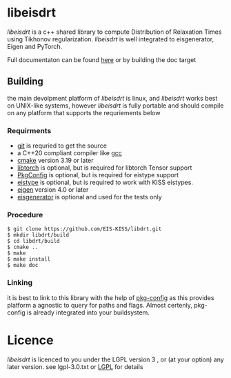# libeisdrt

_libeisdrt_ is a c++ shared library to compute Distribution of Relaxation Times using Tikhonov regularization.
_libeisdrt_ is well integrated to eisgenerator, Eigen and PyTorch.

Full documentaton can be found [here](https://uvos.xyz/kiss/libdrtdoc) or by building the doc target

## Building

the main devolpment platform of _libeisdrt_ is linux, and _libeisdrt_ works best on UNIX-like systems, however _libeisdrt_ is fully portable and should compile on any platform that supports the requriements below

### Requirments
- [git](https://git-scm.com/) is requried to get the source
- a C++20 compliant compiler like [gcc](https://gcc.gnu.org/)
- [cmake](https://cmake.org/) version 3.19 or later
- [libtorch](https://pytorch.org/get-started/locally/) is optional, but is required for libtorch Tensor support
- [PkgConfig](https://www.freedesktop.org/wiki/Software/pkg-config/) is optional, but is required for eistype support
- [eistype](https://github.com/EIS-KISS/Eistype) is optional, but is required to work with KISS eistypes.
- [eigen](https://eigen.tuxfamily.org/index.php?title=Main_Page) version 4.0 or later
- [eisgenerator](https://github.com/EIS-KISS/eisgenerator) is optional and used for the tests only

### Procedure
```
$ git clone https://github.com/EIS-KISS/libdrt.git
$ mkdir libdrt/build
$ cd libdrt/build
$ cmake ..
$ make
$ make install
$ make doc
```

### Linking

it is best to link to this library with the help of [pkg-config](https://www.freedesktop.org/wiki/Software/pkg-config/) as this provides platform a agnostic to query for paths and flags. Almost certenly, pkg-config is already integrated into your buildsystem.

# Licence

_libeisdrt_ is licenced to you under the LGPL version 3 , or (at your option) any later version. see lgpl-3.0.txt or [LGPL](https://www.gnu.org/licenses/lgpl-3.0.en.html) for details
